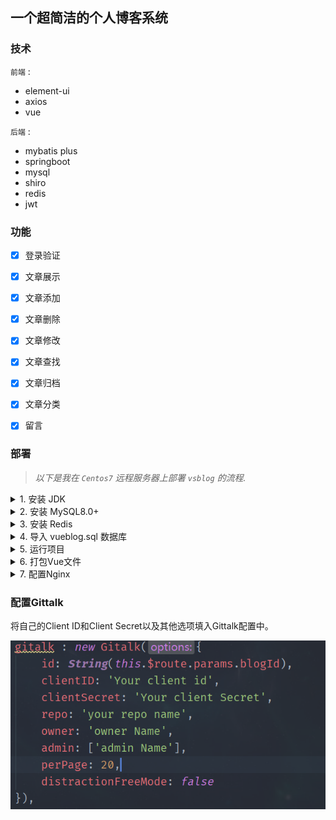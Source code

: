 ## 一个超简洁的个人博客系统


### 技术

`前端` : 

* element-ui
* axios
* vue

`后端` : 

* mybatis plus
* springboot
* mysql
* shiro
* redis
* jwt


### 功能
* [x] 登录验证
* [x] 文章展示
* [x] 文章添加
* [x] 文章删除
* [x] 文章修改
* [x] 文章查找
* [x] 文章归档
* [x] 文章分类
* [x] 留言


### 部署
> *以下是我在 `Centos7` 远程服务器上部署 `vsblog` 的流程.*

<details>
    <summary>1. 安装 JDK</summary>

    ```shell
    # install jdk
    yum install -y java-1.8.0-openjdk-devel.x86_64
    
    # check
    java -version
    ```
</details>

<details>
    <summary>2. 安装 MySQL8.0+</summary>

	```shell
	# see https://www.cnblogs.com/raicho/p/12511998.html
	```
</details>

<details>
    <summary>3. 安装 Redis</summary>

	```shell
	# install EREL
	sudo yum install epel-release
	sudo yum update
	
	# install Redis
	sudo yum -y install redis
	
	# start Redis
	sudo systemctl start redis
	```
</details>

<details>
    <summary>4. 导入 vueblog.sql 数据库</summary>

	```shell
	# mysql -u root -p < db.sql
	mysql -u root -p < 'the specified path of database file'
	```
</details>

<details>
    <summary>5. 运行项目</summary>

	```shell
	# kill the specified server port:8080
	kill -9 $(netstat -nlp | grep :8080 | awk '{print $7}' | awk -F"/" '{ print $1 }')
	
	# run
	nohup java -jar vueblog-0.0.1-SNAPSHOT.jar > temp.txt &
	
	# test
	http://ip:8080/
	```
</details>


<details>
    <summary>6. 打包Vue文件</summary>

    ```
    1.运行npm run build打包vue项目
    2.将打包后的dist传到服务器的  /usr/share/nginx/html/dist 下
    ```
</details>

<details>
    <summary>7. 配置Nginx</summary>

	```shell
	# first you need install the nginx
	sudo apt install nginx
	
	# then check the default configuration file
	nginx -t
	
	# vim /etc/nginx/nginx.conf
	# such as the example configuraion be added as follows
	 server {
	        listen       80 default_server;
	        listen       [::]:80 default_server;
	        server_name  yongxin.xyz;
	        root         /usr/share/nginx/html/dist; # Your vue profile location
	
	        # Load configuration files for the default server block.
	        include /etc/nginx/default.d/*.conf;
	
	        location / {
	                try_files $uri $uri/ @router;
	                index index.html;
	        }
	
	        location @router {
	            rewrite ^.*$ /index.html last; # 所有请求，返回index.html
	        }
	    }
	. . .
	
	# reload the nginx
	nginx -s reload
	```
</details>

### 配置Gittalk

将自己的Client ID和Client Secret以及其他选项填入Gittalk配置中。

![](https://raw.githubusercontent.com/Yongxin-Hu/PicBegRepo/main/20210531213527.png)